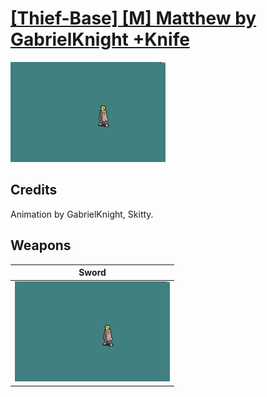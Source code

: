 # [\[Thief-Base\] \[M\] Matthew by GabrielKnight +Knife](./)
 

<img src="./1.%20Sword%20(Knife)/Sword_000.png" alt="[Thief-Base] [M] Matthew by GabrielKnight +Knife standing" />

## Credits

Animation by GabrielKnight, Skitty.

## Weapons
 

|Sword |
|  :---: |
| <img alt="Sword animation" src="./1.%20Sword%20(Knife)/Sword.gif" /> |
